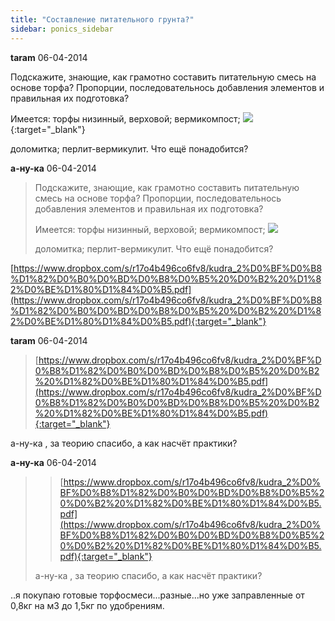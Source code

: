```yaml
---
title: "Составление питательного грунта?"
sidebar: ponics_sidebar
---
```


**taram** 06-04-2014

Подскажите, знающие, как грамотно составить питательную смесь на основе торфа? Пропорции, последовательнось добавления элементов и правильная их подготовка?

Имеется: торфы низинный, верховой; вермикомпост; [![](/imagehost/thumbs/20120206020823.jpg)](https://t.me/ponics_ru_files/12516){:target="_blank"}

доломитка; перлит-вермикулит. Что ещё понадобится?


**а-ну-ка** 06-04-2014

> Подскажите, знающие, как грамотно составить питательную смесь на основе торфа? Пропорции, последовательнось добавления элементов и правильная их подготовка?
> 
> Имеется: торфы низинный, верховой; вермикомпост; ![](/imagehost/thumbs/20120206020823.jpg)
> 
> доломитка; перлит-вермикулит. Что ещё понадобится?

[https://www.dropbox.com/s/r17o4b496co6fv8/kudra_2%D0%BF%D0%B8%D1%82%D0%B0%D0%BD%D0%B8%D0%B5%20%D0%B2%20%D1%82%D0%BE%D1%80%D1%84%D0%B5.pdf](https://www.dropbox.com/s/r17o4b496co6fv8/kudra_2%D0%BF%D0%B8%D1%82%D0%B0%D0%BD%D0%B8%D0%B5%20%D0%B2%20%D1%82%D0%BE%D1%80%D1%84%D0%B5.pdf){:target="_blank"}


**taram** 06-04-2014

> [https://www.dropbox.com/s/r17o4b496co6fv8/kudra_2%D0%BF%D0%B8%D1%82%D0%B0%D0%BD%D0%B8%D0%B5%20%D0%B2%20%D1%82%D0%BE%D1%80%D1%84%D0%B5.pdf](https://www.dropbox.com/s/r17o4b496co6fv8/kudra_2%D0%BF%D0%B8%D1%82%D0%B0%D0%BD%D0%B8%D0%B5%20%D0%B2%20%D1%82%D0%BE%D1%80%D1%84%D0%B5.pdf){:target="_blank"}

а-ну-ка , за теорию спасибо, а как насчёт практики? 


**а-ну-ка** 06-04-2014

> > [https://www.dropbox.com/s/r17o4b496co6fv8/kudra_2%D0%BF%D0%B8%D1%82%D0%B0%D0%BD%D0%B8%D0%B5%20%D0%B2%20%D1%82%D0%BE%D1%80%D1%84%D0%B5.pdf](https://www.dropbox.com/s/r17o4b496co6fv8/kudra_2%D0%BF%D0%B8%D1%82%D0%B0%D0%BD%D0%B8%D0%B5%20%D0%B2%20%D1%82%D0%BE%D1%80%D1%84%D0%B5.pdf){:target="_blank"}
> 
> 
> 
> а-ну-ка , за теорию спасибо, а как насчёт практики?

..я покупаю готовые торфосмеси...разные...но уже заправленные от 0,8кг на м3 до 1,5кг по удобрениям.


